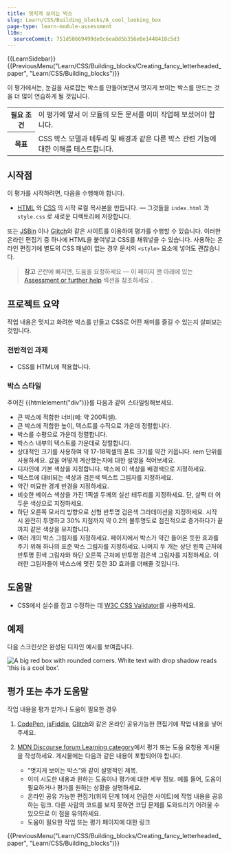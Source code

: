```yaml
---
title: 멋지게 보이는 박스
slug: Learn/CSS/Building_blocks/A_cool_looking_box
page-type: learn-module-assessment
l10n:
  sourceCommit: 751d58669499de0c6ea0d5b356e0e1448418c5d3
---
```


{{LearnSidebar}}
{{PreviousMenu("Learn/CSS/Building_blocks/Creating_fancy_letterheaded_paper", "Learn/CSS/Building_blocks")}}

이 평가에서는, 눈길을 사로잡는 박스를 만들어보면서 멋지게 보이는 박스를 만드는 것을 더 많이 연습하게 될 것입니다.

<table>
  <tbody>
    <tr>
      <th scope="row">필요 조건</th>
      <td>
        이 평가에 앞서 이 모듈의 모든 문서를 이미 작업해 보셨어야 합니다.
      </td>
    </tr>
    <tr>
      <th scope="row">목표</th>
      <td>
       CSS 박스 모델과 테두리 및 배경과 같은 다른 박스 관련 기능에 대한 이해를 테스트합니다.
      </td>
    </tr>
  </tbody>
</table>

## 시작점

이 평가를 시작하려면, 다음을 수행해야 합니다.

- [HTML](https://github.com/mdn/learning-area/blob/main/css/styling-boxes/cool-information-box-start/index.html) 와 [CSS](https://github.com/mdn/learning-area/blob/main/css/styling-boxes/cool-information-box-start/style.css) 의 시작 로컬 복사본을 만듭니다. — 그것들을 `index.html` 과 `style.css` 로 새로운 디렉토리에 저장합니다.

또는 [JSBin](https://jsbin.com/) 이나 [Glitch](https://glitch.com/)와 같은 사이트를 이용하여 평가를 수행할 수 있습니다. 이러한 온라인 편집기 중 하나에 HTML을 붙여넣고 CSS를 채워넣을 수 있습니다. 사용하는 온라인 편집기에 별도의 CSS 패널이 없는 경우 문서의 `<style>` 요소에 넣어도 괜찮습니다.

> **참고** 곤란에 빠지면, 도움을 요청하세요 — 이 페이지 맨 아래에 있는 [Assessment or further help](#assessment_or_further_help) 섹션을 참조하세요 .

## 프로젝트 요약

작업 내용은 멋지고 화려한 박스를 만들고 CSS로 어떤 재미를 즐길 수 있는지 살펴보는 것입니다.

### 전반적인 과제

- CSS를 HTML에 적용합니다.

### 박스 스타일

주어진 {{htmlelement("div")}}를 다음과 같이 스타일링해보세요.

- 큰 박스에 적합한 너비(예: 약 200픽셀).
- 큰 박스에 적합한 높이, 텍스트를 수직으로 가운데 정렬합니다.
- 박스를 수평으로 가운데 정렬합니다.
- 박스스 내부의 텍스트를 가운데로 정렬합니다.
- 상대적인 크기를 사용하여 약 17-18픽셀의 폰트 크기를 약간 키웁니다. rem 단위를 사용하세요. 값을 어떻게 계산했는지에 대한 설명을 적어보세요.
- 디자인에 기본 색상을 지정합니다. 박스에 이 색상을 배경색으로 지정하세요.
- 텍스트에 대비되는 색상과 검은색 텍스트 그림자를 지정하세요.
- 약간 미묘한 경계 반경을 지정하세요.
- 비슷한 베이스 색상을 가진 1픽셀 두께의 실선 테두리를 지정하세요. 단, 살짝 더 어두운 색상으로 지정하세요.
- 하단 오른쪽 모서리 방향으로 선형 반투명 검은색 그라데이션을 지정하세요. 시작 시 완전히 투명하고 30% 지점까지 약 0.2의 불투명도로 점진적으로 증가하다가 끝까지 같은 색상을 유지합니다.
- 여러 개의 박스 그림자를 지정하세요. 페이지에서 박스가 약간 들어온 듯한 효과를 주기 위해 하나의 표준 박스 그림자를 지정하세요. 나머지 두 개는 상단 왼쪽 근처에 반투명 흰색 그림자와 하단 오른쪽 근처에 반투명 검은색 그림자를 지정하세요. 이러한 그림자들이 박스스에 멋진 듯한 3D 효과를 더해줄 것입니다.

## 도움말

- CSS에서 실수를 잡고 수정하는 데 [W3C CSS Validator](https://jigsaw.w3.org/css-validator/)를 사용하세요.

## 예제

다음 스크린샷은 완성된 디자인 예시를 보여줍니다.

![A big red box with rounded corners. White text with drop shadow reads 'this is a cool box'.](fancy-box2.png)

## 평가 또는 추가 도움말

작업 내용을 평가 받거나 도움이 필요한 경우

1. [CodePen](https://codepen.io/), [jsFiddle](https://jsfiddle.net/), [Glitch](https://glitch.com/)와 같은 온라인 공유가능한 편집기에 작업 내용을 넣어주세요.
2. [MDN Discourse forum Learning category](https://discourse.mozilla.org/c/mdn/learn/250)에서 평가 또는 도움 요청용 게시물을 작성하세요. 게시물에는 다음과 같은 내용이 포함되어야 합니다.

   - "멋지게 보이는 박스"와 같이 설명적인 제목.
   - 이미 시도한 내용과 원하는 도움이나 평가에 대한 세부 정보. 예를 들어, 도움이 필요하거나 평가를 원하는 상황을 설명하세요.
   - 온라인 공유 가능한 편집기(위의 단계 1에서 언급한 사이트)에 작업 내용을 공유하는 링크. 다른 사람의 코드를 보지 못하면 코딩 문제를 도와드리기 어려울 수 있으므로 이 점을 유의하세요.
   - 도움이 필요한 작업 또는 평가 페이지에 대한 링크

{{PreviousMenu("Learn/CSS/Building_blocks/Creating_fancy_letterheaded_paper", "Learn/CSS/Building_blocks")}}
